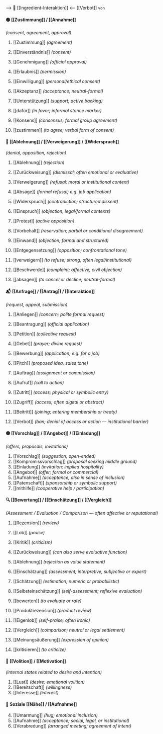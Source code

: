 --> 🤝 [[Ingredient-Interaktion]] <--
[[Verbot]] `von`
#### 🟢 [[Zustimmung]] / [[Annahme]]  
*(consent, agreement, approval)*  
1) [[Zustimmung]] *(agreement)*  
2) [[Einverständnis]] *(consent)*  
3) [[Genehmigung]] *(official approval)*  
4) [[Erlaubnis]] *(permission)*  
5) [[Einwilligung]] *(personal/ethical consent)*  
6) [[Akzeptanz]] *(acceptance; neutral-formal)*  
7) [[Unterstützung]] *(support; active backing)*  
   
8) [[dafür]] *(in favor; informal stance marker)*  
9) [[Konsens]] *(consensus; formal group agreement)*  
10) [[zustimmen]] *(to agree; verbal form of consent)*

#### 🔴 [[Ablehnung]] / [[Verweigerung]] / [[Widerspruch]]  
*(denial, opposition, rejection)*  
1) [[Ablehnung]] *(rejection)*  
2) [[Zurückweisung]] *(dismissal; often emotional or evaluative)*  
3) [[Verweigerung]] *(refusal; moral or institutional context)*  
4) [[Absage]] *(formal refusal; e.g. job application)*  
5) [[Widerspruch]] *(contradiction; structured dissent)*  
6) [[Einspruch]] *(objection; legal/formal contexts)*  
7) [[Protest]] *(active opposition)*  

8) [[Vorbehalt]] *(reservation; partial or conditional disagreement)*  
9) [[Einwand]] *(objection; formal and structured)*  
10) [[Entgegensetzung]] *(opposition; confrontational tone)*  
11) [[verweigern]] *(to refuse; strong, often legal/institutional)*  
12) [[Beschwerde]] *(complaint; affective, civil objection)*  
13) [[absagen]] *(to cancel or decline; neutral-formal)*  

#### 📬 [[Anfrage]] / [[Antrag]] / [[Interaktion]]  
*(request, appeal, submission)*  
1) [[Anliegen]] *(concern; polite formal request)*  
2) [[Beantragung]] *(official application)*  
3) [[Petition]] *(collective request)*  
4) [[Gebet]] *(prayer; divine request)*  
5) [[Bewerbung]] *(application; e.g. for a job)*  
6) [[Pitch]] *(proposed idea, sales tone)*  
7) [[Auftrag]] *(assignment or commission)*  
8) [[Aufruf]] *(call to action)*  
   
9) [[Zutritt]] *(access; physical or symbolic entry)*  
10) [[Zugriff]] *(access; often digital or abstract)*  
11) [[Beitritt]] *(joining; entering membership or treaty)*  
12) [[Verbot]] *(ban; denial of access or action — institutional barrier)*

#### 🟡 [[Vorschlag]] / [[Angebot]] / [[Einladung]]  
*(offers, proposals, invitations)*  
1) [[Vorschlag]] *(suggestion; open-ended)*  
2) [[Kompromissvorschlag]] *(proposal seeking middle ground)*  
3) [[Einladung]] *(invitation; implied hospitality)*  
4) [[Angebot]] *(offer; formal or commercial)*  
5) [[Aufnahme]] *(acceptance, also in sense of inclusion)*  
6) [[Patenschaft]] *(sponsorship or symbolic support)*  
7) [[mithilfe]] *(cooperative help / participation)*  

#### 🔍 [[Bewertung]] / [[Einschätzung]] / [[Vergleich]]
*(Assessment / Evaluation / Comparison — often affective or reputational)*  
1) [[Rezension]] *(review)*  
2) [[Lob]] *(praise)*  
3) [[Kritik]] *(criticism)*  
4) [[Zurückweisung]] *(can also serve evaluative function)*  
5) [[Ablehnung]] *(rejection as value statement)*  
   
6) [[Einschätzung]] *(assessment; interpretive, subjective or expert)*  
7) [[Schätzung]] *(estimation; numeric or probabilistic)*  
8) [[Selbsteinschätzung]] *(self-assessment; reflexive evaluation)*  
9) [[bewerten]] *(to evaluate or rate)*  
10) [[Produktrezension]] *(product review)*  
11) [[Eigenlob]] *(self-praise; often ironic)*  
12) [[Vergleich]] *(comparison; neutral or legal settlement)*  
13) [[Meinungsäußerung]] *(expression of opinion)*  
14) [[kritisieren]] *(to criticize)*  

#### 🧠 [[Volition]] / [[Motivation]]  
*(internal states related to desire and intention)*  
1) [[Lust]] *(desire; emotional volition)*  
2) [[Bereitschaft]] *(willingness)*  
3) [[Interesse]] *(interest)*  

#### 🤝 Soziale [[Nähe]] / [[Aufnahme]]  
4) [[Umarmung]] *(hug; emotional inclusion)*  
5) [[Aufnahme]] *(acceptance; social, legal, or institutional)*  
6) [[Verabredung]] *(arranged meeting; agreement of intent)*